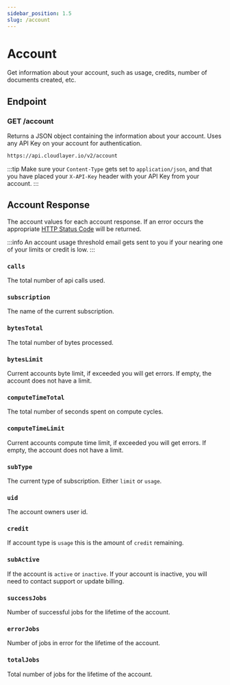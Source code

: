 ```yaml
---
sidebar_position: 1.5
slug: /account
---
```


# Account
Get information about your account, such as usage, credits, number of documents created, etc.

## Endpoint

### GET /account

Returns a JSON object containing the information about your account. Uses any API Key on your account for authentication.

```html title="GET /account"
https://api.cloudlayer.io/v2/account
```

:::tip
Make sure your `Content-Type` gets set to `application/json`, and that you have placed your `X-API-Key` header with your API Key from your account.
:::

## Account Response
The account values for each account response. If an error occurs the appropriate [HTTP Status Code](/api#http-status-codes) will be returned.

:::info
An account usage threshold email gets sent to you if your nearing one of your limits or credit is low.
:::

### `calls`
The total number of api calls used.

### `subscription`
The name of the current subscription.

### `bytesTotal`
The total number of bytes processed.

### `bytesLimit`
Current accounts byte limit, if exceeded you will get errors. If empty, the account does not have a limit.

### `computeTimeTotal`
The total number of seconds spent on compute cycles.

### `computeTimeLimit`
Current accounts compute time limit, if exceeded you will get errors. If empty, the account does not have a limit.

### `subType`
The current type of subscription. Either `limit` or `usage`.

### `uid`
The account owners user id.

### `credit`
If account type is `usage` this is the amount of `credit` remaining.

### `subActive`
If the account is `active` or `inactive`.  If your account is inactive, you will need to contact support or update billing.

### `successJobs`
Number of successful jobs for the lifetime of the account.

### `errorJobs`
Number of jobs in error for the lifetime of the account.

### `totalJobs`
Total number of jobs for the lifetime of the account.



